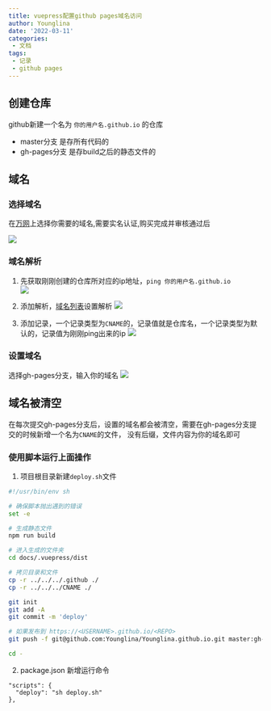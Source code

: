 ```yaml
---
title: vuepress配置github pages域名访问
author: Younglina
date: '2022-03-11'
categories:
 - 文档
tags:
 - 记录
 - github pages
---
```


## 创建仓库
github新建一个名为 `你的用户名.github.io` 的仓库
- master分支 是存所有代码的
- gh-pages分支 是存build之后的静态文件的

## 域名
### 选择域名
在[万网](https://wanwang.aliyun.com/)上选择你需要的域名,需要实名认证,购买完成并审核通过后

![](https://gitee.com/Younglina/imags/raw/master/wanwang.png)  

### 域名解析
1. 先获取刚刚创建的仓库所对应的ip地址，`ping 你的用户名.github.io`  
![](https://gitee.com/Younglina/imags/raw/master/pingGit.png)  

2. 添加解析，[域名列表](https://dc.console.aliyun.com/next/index#/domain-list/all)设置解析
![](https://gitee.com/Younglina/imags/raw/master/cnameList.png)  

1. 添加记录，一个记录类型为`CNAME`的，记录值就是仓库名，一个记录类型为默认的，记录值为刚刚ping出来的ip
![](https://gitee.com/Younglina/imags/raw/master/cnameDns.png)  

### 设置域名
选择gh-pages分支，输入你的域名
![](https://gitee.com/Younglina/imags/raw/master/setCname.png)  

## 域名被清空
在每次提交gh-pages分支后，设置的域名都会被清空，需要在gh-pages分支提交的时候新增一个名为`CNAME`的文件，
没有后缀，文件内容为你的域名即可

### 使用脚本运行上面操作
1. 项目根目录新建`deploy.sh`文件
```bash
#!/usr/bin/env sh

# 确保脚本抛出遇到的错误
set -e

# 生成静态文件
npm run build

# 进入生成的文件夹
cd docs/.vuepress/dist

# 拷贝目录和文件
cp -r ../../../.github ./
cp -r ../../../CNAME ./

git init
git add -A
git commit -m 'deploy'

# 如果发布到 https://<USERNAME>.github.io/<REPO>
git push -f git@github.com:Younglina/Younglina.github.io.git master:gh-pages

cd -

```

2. package.json 新增运行命令
``` 
"scripts": {
  "deploy": "sh deploy.sh"
},
```

